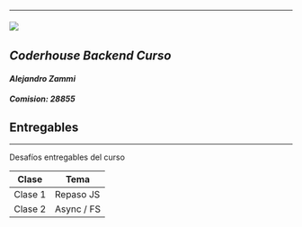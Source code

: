 ___
###### ![](https://images.ctfassets.net/qf2nkuq36ht9/5EMxiqpZ4RqdmwHBpTkcYN/287bad1efb590530d9cde1a1e769254e/logo_coderhouse.png)
## _Coderhouse Backend Curso_
#### _Alejandro Zammi_
##### _Comision:_ _28855_
###
###
###

## Entregables
___
Desafíos entregables del curso

| Clase | Tema |
| ------ | ------ | 
| Clase 1 | Repaso JS | 
| Clase 2 | Async / FS |
